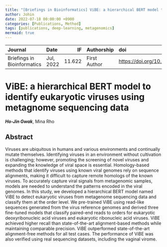 ```yaml
---
title: "[Briefings in Bioinformatics] ViBE: a hierarchical BERT model to identify eukaryotic viruses using metagnome sequencing data"
author: Johin
date: 2022-07-18 00:00:00 +0900
categories: [Publications, Method]
tags: [publications, deep-learning, metagenomics]
mermaid: true
---
```



| Journal  | Date      | IF | Authorship   | doi                      |
|:---------|:----------|---:|:-------------|:----------------------|
| Briefings in Bioinformatics | Jul, 2022 | 11.622 | First Author | <https://doi.org/10.1093/bib/bbac204> |

# ViBE: a hierarchical BERT model to identify eukaryotic viruses using metagnome sequencing data  
***Ho-Jin Gwak***, Mina Rho

## Abstract

Viruses are ubiquitous in humans and various environments and continually mutate themselves. Identifying viruses in an environment without cultivation is challenging; however, promoting the screening of novel viruses and expanding the knowledge of viral space is essential. Homology-based methods that identify viruses using known viral genomes rely on sequence alignments, making it difficult to capture remote homologs of the known viruses. To accurately capture viral signals from metagenomic samples, models are needed to understand the patterns encoded in the viral genomes. In this study, we developed a hierarchical BERT model named ViBE to detect eukaryotic viruses from metagenome sequencing data and classify them at the order level. We pre-trained ViBE using read-like sequences generated from the virus reference genomes and derived three fine-tuned models that classify paired-end reads to orders for eukaryotic deoxyribonucleic acid viruses and eukaryotic ribonucleic acid viruses. ViBE achieved higher recall than state-of-the-art alignment-based methods while maintaining comparable precision. ViBE outperformed state-of-the-art alignment-free methods for all test cases. The performance of ViBE was also verified using real sequencing datasets, including the vaginal virome.
